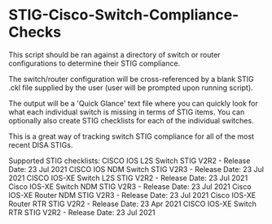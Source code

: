 # STIG-Cisco-Switch-Compliance-Checks

This script should be ran against a directory of switch or router configurations to determine their STIG compliance.

The switch/router configuration will be cross-referenced by a blank STIG .ckl file supplied by the user (user will be prompted upon running script).

The output will be a 'Quick Glance' text file where you can quickly look for what each individual switch is missing in terms of STIG items.
You can optionally also create STIG checklists for each of the individual switches.

This is a great way of tracking switch STIG compliance for all of the most recent DISA STIGs.


Supported STIG checklists:
CISCO IOS L2S Switch STIG V2R2 - Release Date: 23 Jul 2021
CISCO IOS NDM Switch STIG V2R3 - Release Date: 23 Jul 2021
CISCO IOS-XE Switch L2S STIG V2R2 - Release Date: 23 Jul 2021
Cisco IOS-XE Switch NDM STIG V2R3 - Release Date: 23 Jul 2021
Cisco IOS-XE Router NDM STIG V2R3 - Release Date: 23 Jul 2021
Cisco IOS-XE Router RTR STIG V2R2 - Release Date: 23 Apr 2021
CISCO IOS-XE Switch RTR STIG V2R2 - Release Date: 23 Jul 2021
